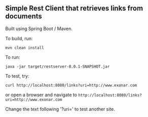 ## Simple Rest Client that retrieves links from documents ##

Built using Spring Boot / Maven.

To build, run:

`mvn clean install`

To run:

`java -jar target/restserver-0.0.1-SNAPSHOT.jar`

To test, try:

`curl http://localhost:8080/links?uri=http://www.exonar.com`

or open a browser and navigate to `http://localhost:8080/links?uri=http://www.exonar.com`

Change the text following '?uri=' to test another site.
